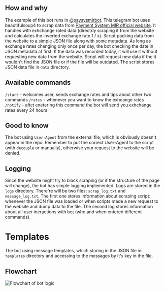 ## How and why
The example of this bot runs in [@paysysmirbot](https://t.me/paysysmirbot). This telegram bot uses beautifulsoup4 to scrap data from [Payment System MIR official website](https://mironline.ru/support/list/kursy_mir/). It handles with exhchange rated data (directrly scraping it from the website and calculates the inverted exchange rate 1 / x). Script packing data from the website to a simple JSON file along with some metadata. As long as exchange rates changing only once per day, the bot checking the date in JSON metadata at first. If the data was recorded today, it will use it without requesting new data from the website. Script will request new data if the it wouldn't find the JSON file or if the file will be outdated. The script stores JSON data file in `data` directory.

## Available commands
`/start` - welcomes user, sends exchange rates and tips about other two commands
`/rates` - whenever you want to know the exhcange rates
`/notify` - aftet enetering this command the bot will send you exhchange rates every 24 hours

## Good to know
The bot using `User-Agent` from the external file, which is obviously doesn't appear in the repo. Remember to put the correct User-Agent to the script (with `decouple` or manually), otherwise your request to the website will be denied.

## Logging
Since the website might try to block scraping (or if the structure of the page will change), the bot has simple logging implemented. Logs are stored in the `logs` directory. There're will be two files: `scrap_log.txt` and `message_log.txt`. The first one stores information about scraping script: whenever the JSON file was loaded or when scripts made a new request to the website and dump data to the file. The second log stores information about all user ineractions with bot (who and when entered different commands).

# Templates
The bot using message templates, which storing in the JSON file in `templates` directory and accessing to the messages by it's key in the file.

## Flowchart

![Flowchart of bot logic](https://iwatkot.online/img_share/paysysmirbot-flowchart.png)